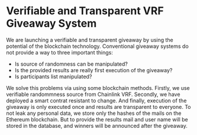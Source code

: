# Verifiable and Transparent VRF Giveaway System
We are launching a verifiable and transparent giveaway by using the potential of the blockchain technology. Conventional giveaway systems do not provide a way to three important things:

* Is source of randomness can be manipulated?
* Is the provided results are really first execution of the giveaway?
* Is participants list manipulated?
  
We solve this problems via using some blockchain methods. Firstly, we use verifiable randommness source from Chainlink VRF. Secondly, we have deployed a smart contrat resistant to change. And finally, execution of the giveaway is only executed once and results are transparent to everyone. To not leak any personal data, we store only the hashes of the mails on the Ethereum blockchain. But to provide the results mail and user name will be stored in the database, and winners will be announced after the giveaway.
